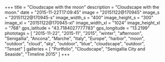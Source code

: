 +++
title = "Cloudscape with the moon"
description = "Cloudscape with the moon."
date = "2015-11-22T17:09:45"
image = "20151122@170945"
image_s = "20151122@170945-s"
image_width_s = "400"
image_height_s = "300"
image_xl = "20151122@170945-xl"
image_width_xl = "1024"
image_height_xl = "768"
gps_latitude = "43.7184027777783"
gps_longitude = "13.2199"
phototags = [ "2015-11-22", "2015-11", "2015", "winter", "afternoon", "Senigallia", "Ancona", "Marche", "Italy", "Europe", "harbor", "moon", "outdoor", "cloud", "sky", "outdoor", "blue", "cloudscape", "outdoor", "Tenset" ]
galleries = [ "Portfolio", "Cloudscape", "Senigallia City and Seaside", "Timeline 2015" ]
+++
